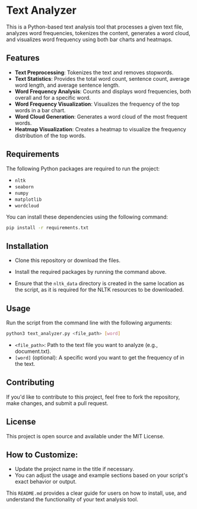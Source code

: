 # Text Analyzer

This is a Python-based text analysis tool that processes a given text file, analyzes word frequencies, tokenizes the content, generates a word cloud, and visualizes word frequency using both bar charts and heatmaps.

## Features
- **Text Preprocessing**: Tokenizes the text and removes stopwords.
- **Text Statistics**: Provides the total word count, sentence count, average word length, and average sentence length.
- **Word Frequency Analysis**: Counts and displays word frequencies, both overall and for a specific word.
- **Word Frequency Visualization**: Visualizes the frequency of the top words in a bar chart.
- **Word Cloud Generation**: Generates a word cloud of the most frequent words.
- **Heatmap Visualization**: Creates a heatmap to visualize the frequency distribution of the top words.

## Requirements

The following Python packages are required to run the project:

- `nltk`
- `seaborn`
- `numpy`
- `matplotlib`
- `wordcloud`

You can install these dependencies using the following command:

```bash
pip install -r requirements.txt
```

## Installation
- Clone this repository or download the files.

- Install the required packages by running the command above.

- Ensure that the `nltk_data` directory is created in the same location as the script, as it is required for the NLTK resources to be downloaded.

## Usage
Run the script from the command line with the following arguments:

```bash
python3 text_analyzer.py <file_path> [word]
```

- `<file_path>`: Path to the text file you want to analyze (e.g., document.txt).
- `[word]` (optional): A specific word you want to get the frequency of in the text.

## Contributing
If you'd like to contribute to this project, feel free to fork the repository, make changes, and submit a pull request.

## License
This project is open source and available under the MIT License.

## How to Customize:
- Update the project name in the title if necessary.
- You can adjust the usage and example sections based on your script's exact behavior or output.

This `README.md` provides a clear guide for users on how to install, use, and understand the functionality of your text analysis tool.





